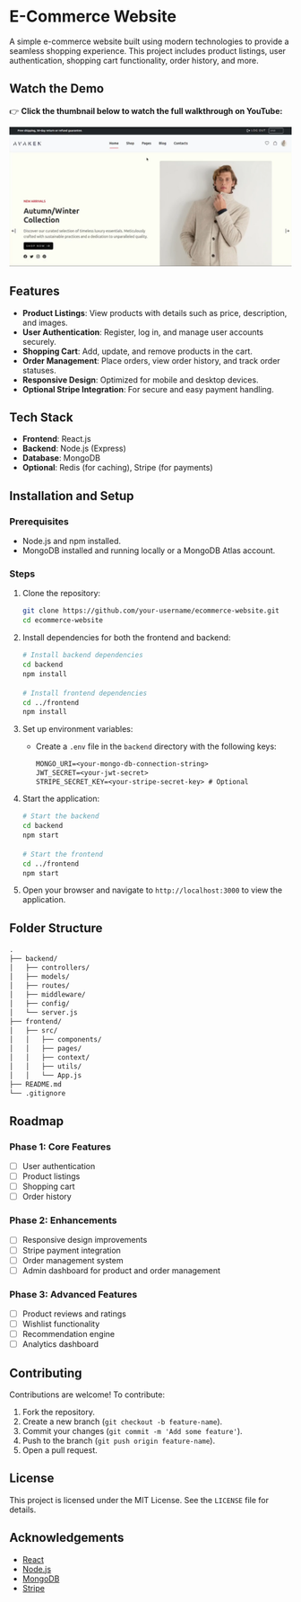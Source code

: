 # E-Commerce Website

A simple e-commerce website built using modern technologies to provide a seamless shopping experience. This project includes product listings, user authentication, shopping cart functionality, order history, and more.

## Watch the Demo

👉 **Click the thumbnail below to watch the full walkthrough on YouTube:**

[![Watch the demo](assets/Screenshot.png)](https://youtu.be/1irNZTNZYB4?si=N-1jFcJ15CA-T9tU)

## Features

- **Product Listings**: View products with details such as price, description, and images.
- **User Authentication**: Register, log in, and manage user accounts securely.
- **Shopping Cart**: Add, update, and remove products in the cart.
- **Order Management**: Place orders, view order history, and track order statuses.
- **Responsive Design**: Optimized for mobile and desktop devices.
- **Optional Stripe Integration**: For secure and easy payment handling.

## Tech Stack

- **Frontend**: React.js
- **Backend**: Node.js (Express)
- **Database**: MongoDB
- **Optional**: Redis (for caching), Stripe (for payments)

## Installation and Setup

### Prerequisites
- Node.js and npm installed.
- MongoDB installed and running locally or a MongoDB Atlas account.

### Steps
1. Clone the repository:
   ```bash
   git clone https://github.com/your-username/ecommerce-website.git
   cd ecommerce-website
   ```

2. Install dependencies for both the frontend and backend:
   ```bash
   # Install backend dependencies
   cd backend
   npm install

   # Install frontend dependencies
   cd ../frontend
   npm install
   ```

3. Set up environment variables:
   - Create a `.env` file in the `backend` directory with the following keys:
     ```
     MONGO_URI=<your-mongo-db-connection-string>
     JWT_SECRET=<your-jwt-secret>
     STRIPE_SECRET_KEY=<your-stripe-secret-key> # Optional
     ```

4. Start the application:
   ```bash
   # Start the backend
   cd backend
   npm start

   # Start the frontend
   cd ../frontend
   npm start
   ```

5. Open your browser and navigate to `http://localhost:3000` to view the application.

## Folder Structure

```plaintext
.
├── backend/
│   ├── controllers/
│   ├── models/
│   ├── routes/
│   ├── middleware/
│   ├── config/
│   └── server.js
├── frontend/
│   ├── src/
│   │   ├── components/
│   │   ├── pages/
│   │   ├── context/
│   │   ├── utils/
│   │   └── App.js
├── README.md
└── .gitignore
```

## Roadmap

### Phase 1: Core Features
- [ ] User authentication
- [ ] Product listings
- [ ] Shopping cart
- [ ] Order history

### Phase 2: Enhancements
- [ ] Responsive design improvements
- [ ] Stripe payment integration
- [ ] Order management system
- [ ] Admin dashboard for product and order management

### Phase 3: Advanced Features
- [ ] Product reviews and ratings
- [ ] Wishlist functionality
- [ ] Recommendation engine
- [ ] Analytics dashboard

## Contributing

Contributions are welcome! To contribute:
1. Fork the repository.
2. Create a new branch (`git checkout -b feature-name`).
3. Commit your changes (`git commit -m 'Add some feature'`).
4. Push to the branch (`git push origin feature-name`).
5. Open a pull request.

## License

This project is licensed under the MIT License. See the `LICENSE` file for details.

## Acknowledgements

- [React](https://reactjs.org/)
- [Node.js](https://nodejs.org/)
- [MongoDB](https://www.mongodb.com/)
- [Stripe](https://stripe.com/)

